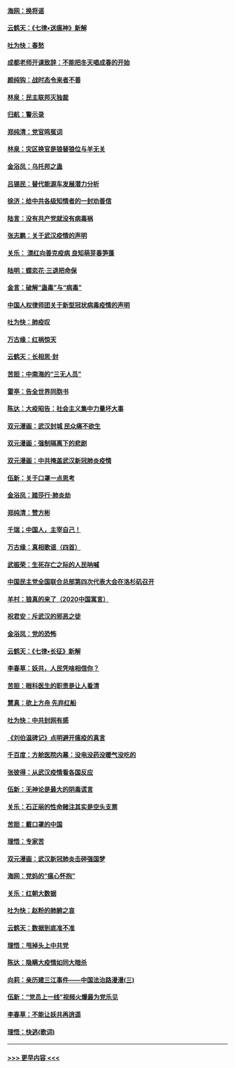 #### [海网：换将谣](../pages/nsc993/n11873712.md?t=02171355) 
#### [云鹤天：《七律▪送瘟神》新解](../pages/nsc993/n11873598.md?t=02171355) 
#### [吐为快：春愁](../pages/nsc993/n11872801.md?t=02171355) 
#### [成都老师开课致辞：不能把冬天唱成春的开始](../pages/nsc993/n11872653.md?t=02171355) 
#### [颜纯钩：战时态令来者不善](../pages/nsc993/n11872011.md?t=02171355) 
#### [林泉：民主联邦灭独裁](../pages/nsc993/n11870998.md?t=02171355) 
#### [归航：警示录](../pages/nsc993/n11870963.md?t=02171355) 
#### [郑纯清：党官鸣冤词](../pages/nsc993/n11870938.md?t=02171355) 
#### [林泉：灾区换官是狼替狼位与羊无关](../pages/nsc993/n11870896.md?t=02171355) 
#### [金浴凤：乌托邦之蛊](../pages/nsc993/n11870879.md?t=02171355) 
#### [吕锡民：替代能源车发展潜力分析](../pages/nsc993/n11870656.md?t=02171355) 
#### [徐济：给中共各级知情者的一封劝善信](../pages/nsc993/n11868561.md?t=02171355) 
#### [陆言：没有共产党就没有病毒祸](../pages/nsc993/n11868232.md?t=02171355) 
#### [张志鹏：关于武汉疫情的声明](../pages/nsc993/n11867182.md?t=02171355) 
#### [关乐： 漂红向善克疫病 良知萌芽春笋蓬](../pages/nsc993/n11865710.md?t=02171355) 
#### [陆明：蝶恋花‧三退把命保](../pages/nsc993/n11865673.md?t=02171355) 
#### [金言：破解“蛊毒”与“病毒”](../pages/nsc993/n11864103.md?t=02171355) 
#### [中国人权律师团关于新型冠状病毒疫情的声明](../pages/nsc993/n11864249.md?t=02171355) 
#### [吐为快：肺疫叹](../pages/nsc993/n11864027.md?t=02171355) 
#### [万古缘：红祸惊天](../pages/nsc993/n11864079.md?t=02171355) 
#### [云鹤天：长相思‧封](../pages/nsc993/n11864006.md?t=02171355) 
#### [苦胆：中南海的“三无人员”](../pages/nsc993/n11862997.md?t=02171355) 
#### [雷亭：告全世界同胞书](../pages/nsc993/n11862572.md?t=02171355) 
#### [陈达：大疫昭告：社会主义集中力量坏大事](../pages/nsc993/n11859419.md?t=02171355) 
#### [双元漫画：武汉封城 民众痛不欲生](../pages/nsc993/n11859287.md?t=02171355) 
#### [双元漫画：强制隔离下的悲剧](../pages/nsc993/n11859244.md?t=02171355) 
#### [双元漫画：中共掩盖武汉新冠肺炎疫情](../pages/nsc993/n11858249.md?t=02171355) 
#### [伍新：关于口罩一点思考](../pages/nsc993/n11859195.md?t=02171355) 
#### [金浴凤：踏莎行‧肺炎劫](../pages/nsc993/n11858227.md?t=02171355) 
#### [郑纯清：赞方彬](../pages/nsc993/n11856803.md?t=02171355) 
#### [千瑞；中国人，主宰自己！](../pages/nsc993/n11856793.md?t=02171355) 
#### [万古缘：真相歌谣（四首）](../pages/nsc993/n11856263.md?t=02171355) 
#### [武振荣：生死存亡之际的人民呐喊](../pages/nsc993/n11856256.md?t=02171355) 
#### [中国民主党全国联合总部第四次代表大会在洛杉矶召开](../pages/nsc993/n11856344.md?t=02171355) 
#### [羊村：狼真的来了（2020中国寓言）](../pages/nsc993/n11856229.md?t=02171355) 
#### [祝君安：斥武汉的邪恶之徒](../pages/nsc993/n11855861.md?t=02171355) 
#### [金浴凤：党的恐怖](../pages/nsc993/n11855849.md?t=02171355) 
#### [云鹤天：《七律▪长征》新解](../pages/nsc993/n11855479.md?t=02171355) 
#### [李春草：妖共，人民凭啥相信你？](../pages/nsc993/n11855196.md?t=02171355) 
#### [苦胆：眼科医生的职责是让人看清](../pages/nsc993/n11853840.md?t=02171355) 
#### [慧真：欲上方舟 先弃红船](../pages/nsc993/n11853483.md?t=02171355) 
#### [吐为快：中共封网有感](../pages/nsc993/n11852575.md?t=02171355) 
#### [《刘伯温碑记》点明避开瘟疫的真言](../pages/nsc993/n11852128.md?t=02171355) 
#### [千百度：方舱医院内幕：没电没药没暖气没吃的](../pages/nsc993/n11850211.md?t=02171355) 
#### [张彼得：从武汉疫情看各国反应](../pages/nsc993/n11850102.md?t=02171355) 
#### [伍新：无神论是最大的阴毒谎言](../pages/nsc993/n11846129.md?t=02171355) 
#### [关乐：石正丽的性命赌注其实是空头支票](../pages/nsc993/n11846109.md?t=02171355) 
#### [苦胆：戴口罩的中国](../pages/nsc993/n11845576.md?t=02171355) 
#### [理悟：专家苦](../pages/nsc993/n11845564.md?t=02171355) 
#### [双元漫画：武汉新冠肺炎击碎强国梦](../pages/nsc993/n11843320.md?t=02171355) 
#### [海网：党妈的“瘟心怀抱”](../pages/nsc993/n11840740.md?t=02171355) 
#### [关乐：红朝大数据](../pages/nsc993/n11840675.md?t=02171355) 
#### [吐为快：赵粉的肺腑之哀](../pages/nsc993/n11840618.md?t=02171355) 
#### [云鹤天：数据到底准不准](../pages/nsc993/n11840325.md?t=02171355) 
#### [理悟：甩掉头上中共党](../pages/nsc993/n11838826.md?t=02171355) 
#### [陈达：隐瞒大疫情如同大暗杀](../pages/nsc993/n11838771.md?t=02171355) 
#### [向莉：亲历建三江事件——中国法治路漫漫(三)](../pages/nsc993/n11831825.md?t=02171355) 
#### [伍新：“党员上一线”视频火爆最为党乐见](../pages/nsc993/n11838200.md?t=02171355) 
#### [李春草：不能让妖共再逍遥](../pages/nsc993/n11838102.md?t=02171355) 
#### [理悟：快逃(歌词)](../pages/nsc993/n11838083.md?t=02171355) 

----
#### [ >>> 更早内容 <<< ](../indexes/nsc993-earlier.md)
